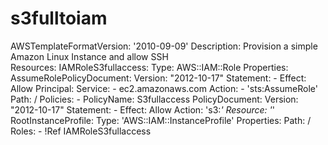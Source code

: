 # s3fulltoiam
AWSTemplateFormatVersion: '2010-09-09'
Description: Provision a simple Amazon Linux Instance and allow SSH  
Resources:
  IAMRoleS3fullaccess:
    Type: AWS::IAM::Role
    Properties: 
      AssumeRolePolicyDocument: 
          Version: "2012-10-17"
          Statement:
            - Effect: Allow
              Principal:
                Service:
                  - ec2.amazonaws.com
              Action:
                - 'sts:AssumeRole'
      Path: /
      Policies:
        - PolicyName: S3fullaccess
          PolicyDocument:
            Version: "2012-10-17"
            Statement:
              - Effect: Allow
                Action: 's3:*'
                Resource: '*'
  RootInstanceProfile:
    Type: 'AWS::IAM::InstanceProfile'
    Properties:
      Path: /
      Roles:
        - !Ref IAMRoleS3fullaccess   
